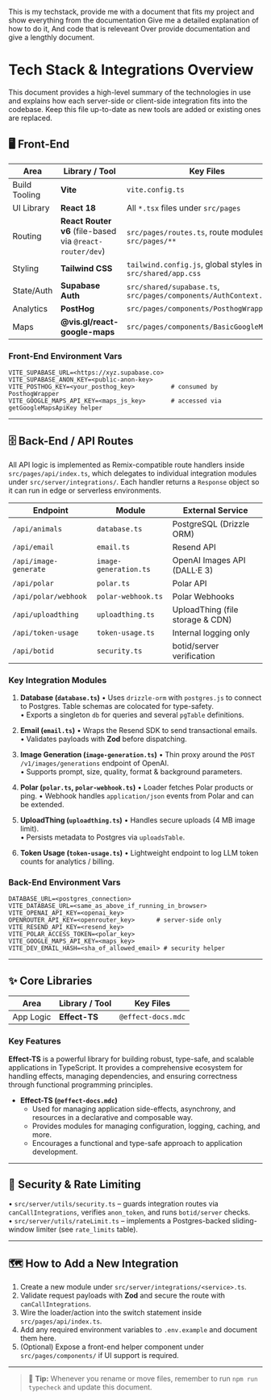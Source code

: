This is my techstack, provide me with a document that fits my project and show everything from the documentation  Give me a detailed explanation of how to do it, And code that is releveant Over provide documentation and give a lengthly document.

# Tech Stack & Integrations Overview

This document provides a high-level summary of the technologies in use and explains how each server-side or client-side integration fits into the codebase. Keep this file up-to-date as new tools are added or existing ones are replaced.

## 🖥️  Front-End

| Area | Library / Tool | Key Files |
|------|----------------|-----------|
| Build Tooling | **Vite** | `vite.config.ts` |
| UI Library | **React 18** | All `*.tsx` files under `src/pages` |
| Routing | **React Router v6** (file-based via `@react-router/dev`) | `src/pages/routes.ts`, route modules in `src/pages/**` |
| Styling | **Tailwind CSS** | `tailwind.config.js`, global styles in `src/shared/app.css` |
| State/Auth | **Supabase Auth** | `src/shared/supabase.ts`, `src/pages/components/AuthContext.tsx` |
| Analytics | **PostHog** | `src/pages/components/PosthogWrapper.tsx` |
| Maps | **@vis.gl/react-google-maps** | `src/pages/components/BasicGoogleMap.tsx` |

### Front-End Environment Vars

```
VITE_SUPABASE_URL=<https://xyz.supabase.co>
VITE_SUPABASE_ANON_KEY=<public-anon-key>
VITE_POSTHOG_KEY=<your_posthog_key>          # consumed by PosthogWrapper
VITE_GOOGLE_MAPS_API_KEY=<maps_js_key>       # accessed via getGoogleMapsApiKey helper
```

---

## 🗄️  Back-End / API Routes

All API logic is implemented as Remix-compatible route handlers inside `src/pages/api/index.ts`, which delegates to individual integration modules under `src/server/integrations/`. Each handler returns a `Response` object so it can run in edge or serverless environments.

| Endpoint | Module | External Service |
|----------|--------|------------------|
| `/api/animals` | `database.ts` | PostgreSQL (Drizzle ORM) |
| `/api/email` | `email.ts` | Resend API |
| `/api/image-generate` | `image-generation.ts` | OpenAI Images API (DALL·E 3) |
| `/api/polar` | `polar.ts` | Polar API |
| `/api/polar/webhook` | `polar-webhook.ts` | Polar Webhooks |
| `/api/uploadthing` | `uploadthing.ts` | UploadThing (file storage & CDN) |
| `/api/token-usage` | `token-usage.ts` | Internal logging only |
| `/api/botid` | `security.ts` | botid/server verification |

### Key Integration Modules

1. **Database (`database.ts`)**
   • Uses `drizzle-orm` with `postgres.js` to connect to Postgres. Table schemas are colocated for type-safety.<br/>
   • Exports a singleton `db` for queries and several `pgTable` definitions.

2. **Email (`email.ts`)**
   • Wraps the Resend SDK to send transactional emails.<br/>
   • Validates payloads with **Zod** before dispatching.

3. **Image Generation (`image-generation.ts`)**
   • Thin proxy around the `POST /v1/images/generations` endpoint of OpenAI.<br/>
   • Supports prompt, size, quality, format & background parameters.

4. **Polar (`polar.ts`, `polar-webhook.ts`)**
   • Loader fetches Polar products or ping.
   • Webhook handles `application/json` events from Polar and can be extended.

5. **UploadThing (`uploadthing.ts`)**
   • Handles secure uploads (4 MB image limit).<br/>
   • Persists metadata to Postgres via `uploadsTable`.

6. **Token Usage (`token-usage.ts`)**
   • Lightweight endpoint to log LLM token counts for analytics / billing.

### Back-End Environment Vars

```
DATABASE_URL=<postgres_connection>
VITE_DATABASE_URL=<same_as_above_if_running_in_browser>
VITE_OPENAI_API_KEY=<openai_key>
OPENROUTER_API_KEY=<openrouter_key>      # server-side only
VITE_RESEND_API_KEY=<resend_key>
VITE_POLAR_ACCESS_TOKEN=<polar_key>
VITE_GOOGLE_MAPS_API_KEY=<maps_key>
VITE_DEV_EMAIL_HASH=<sha_of_allowed_email> # security helper
```

---

## ✨ Core Libraries

| Area | Library / Tool | Key Files |
|------|----------------|-----------|
| App Logic | **Effect-TS** | `@effect-docs.mdc` |

### Key Features

**Effect-TS** is a powerful library for building robust, type-safe, and scalable applications in TypeScript. It provides a comprehensive ecosystem for handling effects, managing dependencies, and ensuring correctness through functional programming principles.

- **Effect-TS (`@effect-docs.mdc`)**
  - Used for managing application side-effects, asynchrony, and resources in a declarative and composable way.
  - Provides modules for managing configuration, logging, caching, and more.
  - Encourages a functional and type-safe approach to application development.

---

## 🔐 Security & Rate Limiting

• `src/server/utils/security.ts` – guards integration routes via `canCallIntegrations`, verifies `anon_token`, and runs `botid/server` checks.<br/>
• `src/server/utils/rateLimit.ts` – implements a Postgres-backed sliding-window limiter (see `rate_limits` table).

---

## 🗺️  How to Add a New Integration

1. Create a new module under `src/server/integrations/<service>.ts`.
2. Validate request payloads with **Zod** and secure the route with `canCallIntegrations`.
3. Wire the loader/action into the switch statement inside `src/pages/api/index.ts`.
4. Add any required environment variables to `.env.example` and document them here.
5. (Optional) Expose a front-end helper component under `src/pages/components/` if UI support is required.

---

> 📄 **Tip:** Whenever you rename or move files, remember to run `npm run typecheck` and update this document. 